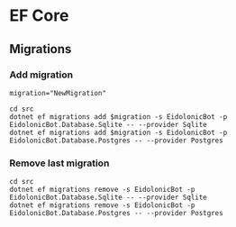# EF Core

## Migrations

### Add migration

```shell
migration="NewMigration"

cd src
dotnet ef migrations add $migration -s EidolonicBot -p EidolonicBot.Database.Sqlite -- --provider Sqlite
dotnet ef migrations add $migration -s EidolonicBot -p EidolonicBot.Database.Postgres -- --provider Postgres
```

### Remove last migration

```shell
cd src
dotnet ef migrations remove -s EidolonicBot -p EidolonicBot.Database.Sqlite -- --provider Sqlite
dotnet ef migrations remove -s EidolonicBot -p EidolonicBot.Database.Postgres -- --provider Postgres
```